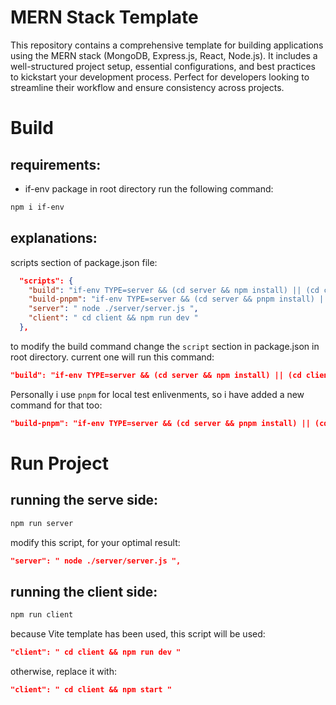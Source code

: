 # MERN Stack Template

This repository contains a comprehensive template for building applications using the MERN stack (MongoDB, Express.js, React, Node.js). It includes a well-structured project setup, essential configurations, and best practices to kickstart your development process. Perfect for developers looking to streamline their workflow and ensure consistency across projects.

# Build
## requirements:
- if-env package
in root directory run the following command:
```bash
npm i if-env
```

## explanations:

scripts section of package.json file:
```json
  "scripts": {
    "build": "if-env TYPE=server && (cd server && npm install) || (cd client &&  npm install)",
    "build-pnpm": "if-env TYPE=server && (cd server && pnpm install) || (cd client &&  pnpm install) ",
    "server": " node ./server/server.js ",
    "client": " cd client && npm run dev "
  },
```

to modify the build command change the `script` section in package.json in root directory. current one will run this command:
```json
"build": "if-env TYPE=server && (cd server && npm install) || (cd client &&  npm install)",
```
Personally i use `pnpm` for local test enlivenments, so i have added a new command for that too:
```json
"build-pnpm": "if-env TYPE=server && (cd server && pnpm install) || (cd client &&  pnpm install) "
```

# Run Project
## running the serve side:
```bash
npm run server
```
modify this script, for your optimal result:
```json
"server": " node ./server/server.js ",
```

## running the client side:
```bash
npm run client
```
because Vite template has been used, this script will be used:
```json
"client": " cd client && npm run dev "
```

otherwise, replace it with:
```json
"client": " cd client && npm start "
```